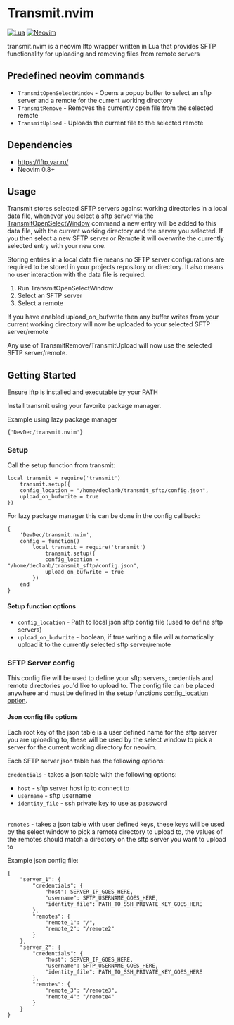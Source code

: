 # Transmit.nvim
[![Lua](https://img.shields.io/badge/Lua-blue.svg?style=for-the-badge&logo=lua)](http://www.lua.org)
[![Neovim](https://img.shields.io/badge/Neovim%200.8+-green.svg?style=for-the-badge&logo=neovim)](https://neovim.io)

transmit.nvim is a neovim lftp wrapper written in Lua that provides SFTP functionality for uploading and removing files from remote servers

## Predefined neovim commands

- `TransmitOpenSelectWindow` - Opens a popup buffer to select an sftp server and a remote for the current working directory
- `TransmitRemove` - Removes the currently open file from the selected remote
- `TransmitUpload` - Uploads the current file to the selected remote

## Dependencies

- https://lftp.yar.ru/
- Neovim 0.8+
## Usage

Transmit stores selected SFTP servers against working directories in a local data file,
whenever you select a sftp server via the [TransmitOpenSelectWindow](#transmit-select-window) command a new entry will be added to this data file, with the current working directory and the server you selected. If you then select a new SFTP server or Remote it will overwrite the currently selected entry with your new one.

Storing entries in a local data file means no SFTP server configurations are required to be stored in your projects repository or directory. It also means no user interaction with the data file is required.

1. Run TransmitOpenSelectWindow
2. Select an SFTP server
3. Select a remote

If you have enabled upload_on_bufwrite then any buffer writes from your current working directory will now be uploaded to your selected SFTP server/remote

Any use of TransmitRemove/TransmitUpload will now use the selected SFTP server/remote.
## Getting Started

Ensure [lftp](https://lftp.yar.ru/) is installed and executable by your PATH

Install transmit using your favorite package manager.

Example using lazy package manager

```console
{'DevDec/transmit.nvim'}
```

### Setup

Call the setup function from transmit:

```console
local transmit = require('transmit')
	transmit.setup({
	config_location = "/home/declanb/transmit_sftp/config.json",
	upload_on_bufwrite = true
})
```

For lazy package manager this can be done in the config callback:

```console
{
	'DevDec/transmit.nvim',
	config = function()
		local transmit = require('transmit')
			transmit.setup({
			config_location = "/home/declanb/transmit_sftp/config.json", 
			upload_on_bufwrite = true
		})
	end
}
```

#### Setup function options

- `config_location` - Path to local json sftp config file (used to define sftp servers) <a name="config-location"></a>
- `upload_on_bufwrite` - boolean, if true writing a file will automatically upload it to the currently selected sftp server/remote

### SFTP Server config <a name="sftp-server-config"></a>

This config file will be used to define your sftp servers, credentials and remote directories you'd like to upload to. The config file can be placed anywhere and must be defined in the setup functions [config_location option](#config-location).

#### Json config file options

Each root key of the json table is a user defined name for the sftp server you are uploading to, these will be used by the select window to pick a server for the current working directory for neovim.

Each SFTP server json table has the following options:

`credentials` - takes a json table with the following options:
- `host` - sftp server host ip to connect to
- `username` - sftp username
- `identity_file` - ssh private key to use as password<br><br>

`remotes` - takes a json table with user defined keys, these keys will be used by the select window to pick a remote directory to upload to, the values of the remotes should match a directory on the sftp server you want to upload to

Example json config file:

```console
{
	"server_1": {
		"credentials": {
			"host": SERVER_IP_GOES_HERE,
			"username": SFTP_USERNAME_GOES_HERE,
			"identity_file": PATH_TO_SSH_PRIVATE_KEY_GOES_HERE
		},
		"remotes": {
			"remote_1": "/",
			"remote_2": "/remote2"
		}
	},
	"server_2": {
		"credentials": {
			"host": SERVER_IP_GOES_HERE,
			"username": SFTP_USERNAME_GOES_HERE,
			"identity_file": PATH_TO_SSH_PRIVATE_KEY_GOES_HERE
		},
		"remotes": {
			"remote_3": "/remote3",
			"remote_4": "/remote4"
		}
	}
}
```

